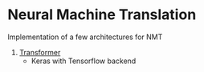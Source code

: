 # Neural Machine Translation
Implementation of a few architectures for NMT
1. [Transformer](https://arxiv.org/abs/1706.03762)
    - Keras with Tensorflow backend
